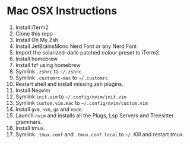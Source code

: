 # Mac OSX Instructions

1. Install iTerm2
2. Clone this repo
3. Install Oh My Zsh
4. Install JetBrainsMono Nerd Font or any Nerd Font
5. Import the solarized-dark-patched colour preset to iTerm2.
6. Install homebrew
7. Install fzf using homebrew
8. Symlink `.zshrc` to `~/.zshrc`
9. Symlink `.customrc-mac` to `~/.customrc`
10. Restart shell and install missing zsh plugins.
11. Install Neovim
12. Symlink `init.vim` to `~/.config/nvim/init.vim`
13. Symlink `custom.vim.mac` to `~/.config/nvim/custom.vim`
14. Install `gvm`, `nvm`, `go` and `node`.
15. Launch `nvim` and installs all the Plugs, Lsp Servers and Treesitter grammars.
16. Install tmux.
17. Symlink `.tmux.conf` and `.tmux.conf.local` to `~/`. Kill and restart tmux.
